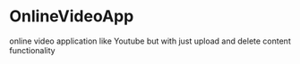 # OnlineVideoApp
online video application like Youtube but with just upload and delete content functionality
